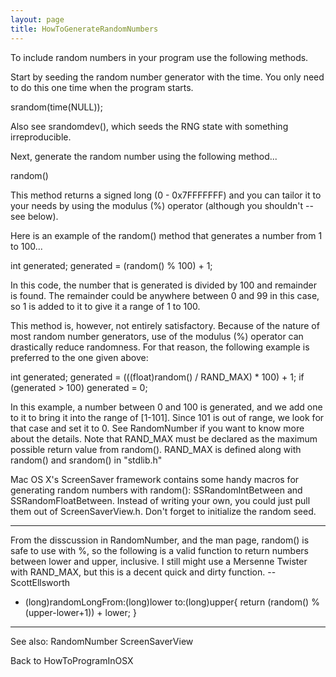 ```yaml
---
layout: page
title: HowToGenerateRandomNumbers
---
```





To include random numbers in your program use the following methods.

Start by seeding the random number generator with the time.  You only need to do this one time when the program starts.
    
srandom(time(NULL));


Also see srandomdev(), which seeds the RNG state with something irreproducible.

Next, generate the random number using the following method...
    
random()


This method returns a signed long (0 - 0x7FFFFFFF) and you can tailor it to your needs by using the modulus (%) operator (although you shouldn't -- see below).

Here is an example of the random() method that generates a number from 1 to 100...
    
int generated;
generated = (random() % 100) + 1;


In this code, the number that is generated is divided by 100 and remainder is found.  The remainder could be anywhere between 0 and 99 in this case, so 1 is added to it to give it a range of 1 to 100.

This method is, however, not entirely satisfactory.  Because of the nature of most random number generators, use of the modulus (%) operator can drastically reduce randomness.  For that reason, the following example is preferred to the one given above:
    
int generated;
generated = (((float)random() / RAND_MAX) * 100) + 1;
if (generated > 100) generated = 0;

In this example, a number between 0 and 100 is generated, and we add one to it to bring it into the range of [1-101]. Since 101 is out of range, we look for that case and set it to 0. See RandomNumber if you want to know more about the details. Note that RAND_MAX must be declared as the maximum possible return value from random(). RAND_MAX is defined along with random() and srandom() in "stdlib.h"

Mac OS X's ScreenSaver framework contains some handy macros for generating random numbers with random(): SSRandomIntBetween and SSRandomFloatBetween. Instead of writing your own, you could just pull them out of ScreenSaverView.h. Don't forget to initialize the random seed.

----

From the disscussion in RandomNumber, and the man page, random() is safe to use with %, so the following is a valid function to return numbers between lower and upper, inclusive.  I still might use a Mersenne Twister with RAND_MAX, but this is a decent quick and dirty function. -- ScottEllsworth

    
+ (long)randomLongFrom:(long)lower to:(long)upper{
	return (random() % (upper-lower+1)) + lower;
}


----

See also: RandomNumber ScreenSaverView

Back to HowToProgramInOSX

